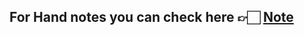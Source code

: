 For Hand notes you can check here 👉🏻 [Note](https://drive.google.com/file/d/1kPlQn22sIq-KDJo-QigHJvzRIgauwDwf/view?usp=drive_link)
---
